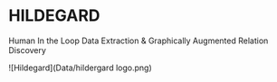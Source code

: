 # HILDEGARD
Human In the Loop Data Extraction &amp; Graphically Augmented Relation Discovery

![Hildegard](Data/hildergard logo.png)
